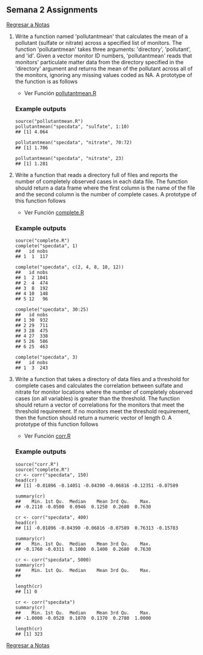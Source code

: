 ## Semana 2 Assignments
[Regresar a Notas](notes.md#semana-2-assignments)

1. Write a function named 'pollutantmean' that calculates the mean of a pollutant (sulfate or nitrate) across a specified list of monitors. The function 'pollutantmean' takes three arguments: 'directory', 'pollutant', and 'id'. Given a vector monitor ID numbers, 'pollutantmean' reads that monitors' particulate matter data from the directory specified in the 'directory' argument and returns the mean of the pollutant across all of the monitors, ignoring any missing values coded as NA. A prototype of the function is as follows

	- Ver Función [pollutantmean.R](semana2/pollutantmean.R)

    ### Example outputs
    ```Rscript
    source("pollutantmean.R")
    pollutantmean("specdata", "sulfate", 1:10)
    ## [1] 4.064
    ```
    ```Rscript
    pollutantmean("specdata", "nitrate", 70:72)
    ## [1] 1.706
    ```
    ```Rscript
    pollutantmean("specdata", "nitrate", 23)
    ## [1] 1.281
    ```

2. Write a function that reads a directory full of files and reports the number of completely observed cases in each data file. The function should return a data frame where the first column is the name of the file and the second column is the number of complete cases. A prototype of this function follows

	- Ver Función [complete.R](semana2/complete.R)

	### Example outputs
	```Rscript
	source("complete.R")
	complete("specdata", 1)
	##   id nobs
	## 1  1  117
	```
	```Rscript
	complete("specdata", c(2, 4, 8, 10, 12))
	##   id nobs
	## 1  2 1041
	## 2  4  474
	## 3  8  192
	## 4 10  148
	## 5 12   96
	```
	```Rscript
	complete("specdata", 30:25)
	##   id nobs
	## 1 30  932
	## 2 29  711
	## 3 28  475
	## 4 27  338
	## 5 26  586
	## 6 25  463
	```
	```Rscript
	complete("specdata", 3)
	##   id nobs
	## 1  3  243
	```

3. Write a function that takes a directory of data files and a threshold for complete cases and calculates the correlation between sulfate and nitrate for monitor locations where the number of completely observed cases (on all variables) is greater than the threshold. The function should return a vector of correlations for the monitors that meet the threshold requirement. If no monitors meet the threshold requirement, then the function should return a numeric vector of length 0. A prototype of this function follows

	- Ver Función [corr.R](semana2/corr.R)

	### Example outputs
	```Rscript
	source("corr.R")
	source("complete.R")
	cr <- corr("specdata", 150)
	head(cr)
	## [1] -0.01896 -0.14051 -0.04390 -0.06816 -0.12351 -0.07589
	```
	```Rscript
	summary(cr)
	##    Min. 1st Qu.  Median    Mean 3rd Qu.    Max.
	## -0.2110 -0.0500  0.0946  0.1250  0.2680  0.7630
	```
	```Rscript
	cr <- corr("specdata", 400)
	head(cr)
	## [1] -0.01896 -0.04390 -0.06816 -0.07589  0.76313 -0.15783
	```
	```Rscript
	summary(cr)
	##    Min. 1st Qu.  Median    Mean 3rd Qu.    Max.
	## -0.1760 -0.0311  0.1000  0.1400  0.2680  0.7630
	```
	```Rscript
	cr <- corr("specdata", 5000)
	summary(cr)
	##    Min. 1st Qu.  Median    Mean 3rd Qu.    Max.
	##
	```
	```Rscript
	length(cr)
	## [1] 0
	```
	```Rscript
	cr <- corr("specdata")
	summary(cr)
	##    Min. 1st Qu.  Median    Mean 3rd Qu.    Max.
	## -1.0000 -0.0528  0.1070  0.1370  0.2780  1.0000
	```
	```Rscript
	length(cr)
	## [1] 323
	```

[Regresar a Notas](notes.md#semana-2-assignments)